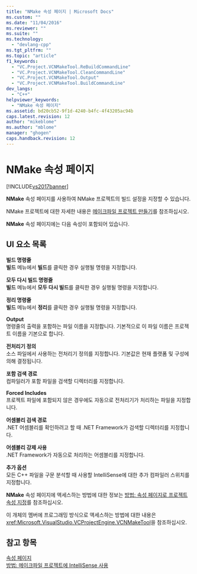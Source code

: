 ```yaml
---
title: "NMake 속성 페이지 | Microsoft Docs"
ms.custom: ""
ms.date: "11/04/2016"
ms.reviewer: ""
ms.suite: ""
ms.technology: 
  - "devlang-cpp"
ms.tgt_pltfrm: ""
ms.topic: "article"
f1_keywords: 
  - "VC.Project.VCNMakeTool.ReBuildCommandLine"
  - "VC.Project.VCNMakeTool.CleanCommandLine"
  - "VC.Project.VCNMakeTool.Output"
  - "VC.Project.VCNMakeTool.BuildCommandLine"
dev_langs: 
  - "C++"
helpviewer_keywords: 
  - "NMake 속성 페이지"
ms.assetid: bd20cb52-9f1d-4240-b4fc-4f43205ac94b
caps.latest.revision: 12
author: "mikeblome"
ms.author: "mblome"
manager: "ghogen"
caps.handback.revision: 12
---
```

# NMake 속성 페이지
[!INCLUDE[vs2017banner](../assembler/inline/includes/vs2017banner.md)]

**NMake** 속성 페이지를 사용하여 NMake 프로젝트의 빌드 설정을 지정할 수 있습니다.  
  
 NMake 프로젝트에 대한 자세한 내용은 [메이크파일 프로젝트 만들기](../ide/creating-a-makefile-project.md)를 참조하십시오.  
  
 **NMake** 속성 페이지에는 다음 속성이 포함되어 있습니다.  
  
## UI 요소 목록  
 **빌드 명령줄**  
 **빌드** 메뉴에서 **빌드**를 클릭한 경우 실행될 명령을 지정합니다.  
  
 **모두 다시 빌드 명령줄**  
 **빌드** 메뉴에서 **모두 다시 빌드**를 클릭한 경우 실행될 명령을 지정합니다.  
  
 **정리 명령줄**  
 **빌드** 메뉴에서 **정리**를 클릭한 경우 실행될 명령을 지정합니다.  
  
 **Output**  
 명령줄의 출력을 포함하는 파일 이름을 지정합니다.  기본적으로 이 파일 이름은 프로젝트 이름을 기본으로 합니다.  
  
 **전처리기 정의**  
 소스 파일에서 사용하는 전처리기 정의를 지정합니다.  기본값은 현재 플랫폼 및 구성에 의해 결정됩니다.  
  
 **포함 검색 경로**  
 컴파일러가 포함 파일을 검색할 디렉터리를 지정합니다.  
  
 **Forced Includes**  
 프로젝트 파일에 포함되지 않은 경우에도 자동으로 전처리기가 처리하는 파일을 지정합니다.  
  
 **어셈블리 검색 경로**  
 .NET 어셈블리를 확인하려고 할 때 .NET Framework가 검색할 디렉터리를 지정합니다.  
  
 **어셈블리 강제 사용**  
 .NET Framework가 자동으로 처리하는 어셈블리를 지정합니다.  
  
 **추가 옵션**  
 모든 C\+\+ 파일을 구문 분석할 때 사용할 IntelliSense에 대한 추가 컴파일러 스위치를 지정합니다.  
  
 **NMake** 속성 페이지에 액세스하는 방법에 대한 정보는 [방법: 속성 페이지로 프로젝트 속성 지정](../misc/how-to-specify-project-properties-with-property-pages.md)를 참조하십시오.  
  
 이 개체의 멤버에 프로그래밍 방식으로 액세스하는 방법에 대한 내용은 <xref:Microsoft.VisualStudio.VCProjectEngine.VCNMakeTool>을 참조하십시오.  
  
## 참고 항목  
 [속성 페이지](../ide/property-pages-visual-cpp.md)   
 [방법: 메이크파일 프로젝트에 IntelliSense 사용](../ide/how-to-enable-intellisense-for-makefile-projects.md)